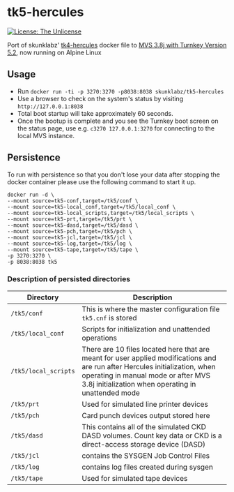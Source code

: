 # tk5-hercules

[![License: The Unlicense](https://img.shields.io/badge/License-Unlicense-blue.svg)](https://unlicense.org)

Port of skunklabz' [tk4-hercules](https://github.com/skunklabz/tk4-hercules) docker file to [MVS 3.8j with Turnkey Version 5.2](https://www.prince-webdesign.nl/tk5), now running on Alpine Linux

## Usage

- Run `docker run -ti -p 3270:3270 -p8038:8038 skunklabz/tk5-hercules`
- Use a browser to check on the system's status by visiting `http://127.0.0.1:8038`
- Total boot startup will take approximately 60 seconds.
- Once the bootup is complete and you see the Turnkey boot screen on the status page, use e.g. `c3270 127.0.0.1:3270` for connecting to the local MVS instance.


## Persistence
To run with persistence so that you don't lose your data after stopping the docker container please use the following command to start it up.

```
docker run -d \
--mount source=tk5-conf,target=/tk5/conf \
--mount source=tk5-local_conf,target=/tk5/local_conf \
--mount source=tk5-local_scripts,target=/tk5/local_scripts \
--mount source=tk5-prt,target=/tk5/prt \
--mount source=tk5-dasd,target=/tk5/dasd \
--mount source=tk5-pch,target=/tk5/pch \
--mount source=tk5-jcl,target=/tk5/jcl \
--mount source=tk5-log,target=/tk5/log \
--mount source=tk5-tape,target=/tk5/tape \
-p 3270:3270 \
-p 8038:8038 tk5
```

### Description of persisted directories

| Directory            | Description                                                                                                                                                                                                               |
|----------------------|---------------------------------------------------------------------------------------------------------------------------------------------------------------------------------------------------------------------------|
| `/tk5/conf`          | This is where the master configuration file `tk5.cnf` is stored                                                                                                                                                           |
| `/tk5/local_conf`    | Scripts for initialization and unattended operations                                                                                                                                                                      |
| `/tk5/local_scripts` | There are 10 files located here that are meant for user applied modifications and are run after Hercules initialization, when operating in manual mode or after MVS 3.8j initialization when operating in unattended mode |
| `/tk5/prt`           | Used for simulated line printer devices                                                                                                                                                                                   |          
| `/tk5/pch`           | Card punch devices output stored here                                                                                                                                                                                     |
| `/tk5/dasd`          | This contains all of the simulated CKD DASD volumes. Count key data or CKD is a direct-access storage device (DASD)                                                                                                       |                                                                                                      |
| `/tk5/jcl`           | contains the SYSGEN Job Control Files                                                                                                                                                                                     |          
| `/tk5/log`           | contains log files created during sysgen                                                                                                                                                                                  |          
| `/tk5/tape`          | Used for simulated tape devices                                                                                                                                                                                           |          


